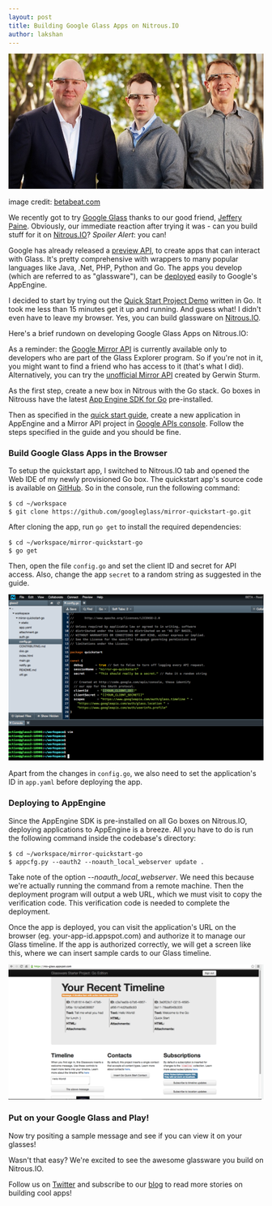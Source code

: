 ```yaml
---
layout: post
title: Building Google Glass Apps on Nitrous.IO
author: lakshan
---
```


<img src="/images/google-glass-collective.jpg"/>
<p class="small text-muted">
  image credit: <a href="betabeat.com" target="_blank">betabeat.com</a>
</p>

We recently got to try [Google Glass](http://www.google.com/glass/start/) thanks to our good friend, [Jeffery Paine](https://twitter.com/jpaine). Obviously, our immediate reaction after trying it was - can you build stuff for it on [Nitrous.IO](https://www.nitrous.io)?  *Spoiler Alert*: you can!  


Google has already released a [preview API](https://developers.google.com/glass/), to create apps that can interact with Glass. It's pretty comprehensive with wrappers to many popular languages like Java, .Net, PHP, Python and Go. The apps you develop (which are referred to as "glassware"), can be [deployed](https://developers.google.com/appengine) easily to Google's AppEngine.  

I decided to start by trying out the [Quick Start Project Demo](https://developers.google.com/glass/quickstart/go) written in Go. It took me less than 15 minutes get it up and running. And guess what! I didn't even have to leave my browser. Yes, you can build glassware on [Nitrous.IO](https://www.nitrous.io).

<!--break-->

Here's a brief rundown on developing Google Glass Apps on Nitrous.IO:

As a reminder: the [Google Mirror API](https://developers.google.com/glass/devprev) is currently available only to developers who are part of the Glass Explorer program. So if you're not in it, you might want to find a friend who has access to it (that's what I did). Alternatively, you can try the [unofficial Mirror API](https://github.com/Scarygami/mirror-api) created by Gerwin Sturm.

As the first step, create a new box in Nitrous with the Go stack. Go boxes in Nitrouss have the latest [App Engine SDK for Go](https://developers.google.com/glass/quickstart/go) pre-installed. 

Then as specified in the [quick start guide](https://developers.google.com/glass/quickstart/go), create a new application in AppEngine and a Mirror API project in [Google APIs console](https://code.google.com/apis/console/). Follow the steps specified in the guide and you should be fine.

### Build Google Glass Apps in the Browser

To setup the quickstart app, I switched to Nitrous.IO tab and opened the Web IDE of my newly provisioned Go box. The quickstart app's source code is available on [GitHub](https://github.com/googleglass/mirror-quickstart-go). So in the console, run the following command:

    $ cd ~/workspace
    $ git clone https://github.com/googleglass/mirror-quickstart-go.git

After cloning the app, run `go get` to install the required dependencies:

    $ cd ~/workspace/mirror-quickstart-go
    $ go get

Then, open the file `config.go` and set the client ID and secret for API access. Also, change the app `secret` to a random string as suggested in the guide.

![edit config.go](/images/edit-file-on-ide.png)

Apart from the changes in `config.go`, we also need to set the application's ID in `app.yaml` before deploying the app.

### Deploying to AppEngine

Since the AppEngine SDK is pre-installed on all Go boxes on Nitrous.IO, deploying applications to AppEngine is a breeze. All you have to do is run the following command inside the codebase's directory:

    $ cd ~/workspace/mirror-quickstart-go
    $ appcfg.py --oauth2 --noauth_local_webserver update .

Take note of the option *--noauth_local_webserver*. We need this because we're actually running the command from a remote machine. Then the deployment program will output a web URL, which we must visit to copy the verification code. This verification code is needed to complete the deployment.

Once the app is deployed, you can visit the application's URL on the browser (eg. your-app-id.appspot.com) and authorize it to manage our Glass timeline. If the app is authorized correctly, we will get a screen like this, where we can insert sample cards to our Glass timeline.

![screenshot of deployed quickstart app](/images/quickstart-app-preview.png)

### Put on your Google Glass and Play!

Now try positing a sample message and see if you can view it on your glasses!

Wasn't that easy? We're excited to see the awesome glassware you build on Nitrous.IO.

Follow us on [Twitter](https://twitter.com/nitrousio) and subscribe to our [blog](http://blog.nitrous.io) to read more stories on building cool apps!

